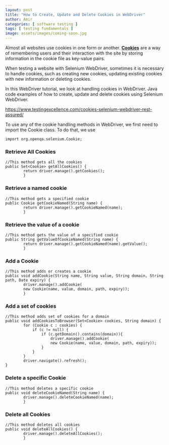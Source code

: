 ```yaml
---
layout: post
title: "How to Create, Update and Delete Cookies in WebDriver"
author: Amir
categories: [ software testing ]
tags: [ testing fundamentals ]
image: assets/images/coming-soon.jpg
---
```


Almost all websites use cookies in one form or another. **[Cookies](http://en.wikipedia.org/wiki/HTTP_cookie)** are a way of remembering users and their interaction with the site by storing information in the cookie file as key-value pairs.

When testing a website with Selenium WebDriver, sometimes it is necessary to handle cookies, such as creating new cookies, updating existing cookies with new information or deleting cookies.

In this WebDriver tutorial, we look at handling cookies in WebDriver. Java code examples of how to create, update and delete cookies using Selenium WebDriver.

https://www.testingexcellence.com/cookies-selenium-webdriver-rest-assured/

To use any of the cookie handling methods in WebDriver, we first need to import the Cookie class. To do that, we use

    import org.openqa.selenium.Cookie;

### Retrieve All Cookies

    //This method gets all the cookies
    public Set<Cookie> getAllCookies() {
            return driver.manage().getCookies();
            }

### Retrieve a named cookie

    //This method gets a specified cookie
    public Cookie getCookieNamed(String name) {
            return driver.manage().getCookieNamed(name);
            }

### Retrieve the value of a cookie

    //This method gets the value of a specified cookie
    public String getValueOfCookieNamed(String name) {
            return driver.manage().getCookieNamed(name).getValue();
            }

### Add a Cookie

    //This method adds or creates a cookie
    public void addCookie(String name, String value, String domain, String path, Date expiry) {
            driver.manage().addCookie(
            new Cookie(name, value, domain, path, expiry));
            }

### Add a set of cookies

    //This method adds set of cookies for a domain
    public void addCookiesToBrowser(Set<Cookie> cookies, String domain) {
            for (Cookie c : cookies) {
                if (c != null) {
                    if (c.getDomain().contains(domain)){
                        driver.manage().addCookie(
                        new Cookie(name, value, domain, path, expiry));
                    }
                }
            }
            driver.navigate().refresh();
    }

### Delete a specific Cookie

    //This method deletes a specific cookie
    public void deleteCookieNamed(String name) {
            driver.manage().deleteCookieNamed(name);
            }

### Delete all Cookies

    //This method deletes all cookies
    public void deleteAllCookies() {
            driver.manage().deleteAllCookies();
            }